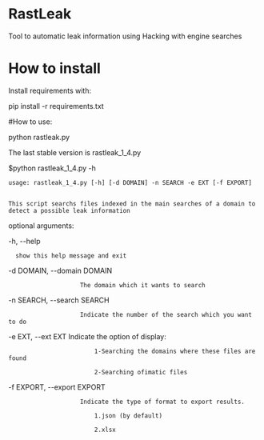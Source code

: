 # RastLeak
Tool to automatic leak information using Hacking with engine searches

# How to install

Install requirements with:

pip install -r requirements.txt

#How to use:

python rastleak.py

The last stable version is rastleak_1_4.py

$python rastleak_1_4.py -h

    usage: rastleak_1_4.py [-h] [-d DOMAIN] -n SEARCH -e EXT [-f EXPORT]


    This script searchs files indexed in the main searches of a domain to detect a possible leak information


optional arguments:

  -h, --help            
  
      show this help message and exit
  
  -d DOMAIN, --domain DOMAIN
  
                        The domain which it wants to search
                        
  -n SEARCH, --search SEARCH
  
                        Indicate the number of the search which you want to do
                        
  -e EXT, --ext EXT     Indicate the option of display:
  
                        	1-Searching the domains where these files are found
                          
                        	2-Searching ofimatic files
                        
  -f EXPORT, --export EXPORT
  
                        Indicate the type of format to export results.
                        
                        	1.json (by default)
                          
                        	2.xlsx
                          
